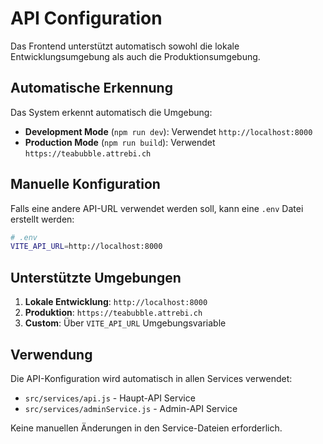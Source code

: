# API Configuration

Das Frontend unterstützt automatisch sowohl die lokale Entwicklungsumgebung als auch die Produktionsumgebung.

## Automatische Erkennung

Das System erkennt automatisch die Umgebung:

- **Development Mode** (`npm run dev`): Verwendet `http://localhost:8000`
- **Production Mode** (`npm run build`): Verwendet `https://teabubble.attrebi.ch`

## Manuelle Konfiguration

Falls eine andere API-URL verwendet werden soll, kann eine `.env` Datei erstellt werden:

```bash
# .env
VITE_API_URL=http://localhost:8000
```

## Unterstützte Umgebungen

1. **Lokale Entwicklung**: `http://localhost:8000`
2. **Produktion**: `https://teabubble.attrebi.ch`
3. **Custom**: Über `VITE_API_URL` Umgebungsvariable

## Verwendung

Die API-Konfiguration wird automatisch in allen Services verwendet:

- `src/services/api.js` - Haupt-API Service
- `src/services/adminService.js` - Admin-API Service

Keine manuellen Änderungen in den Service-Dateien erforderlich.
